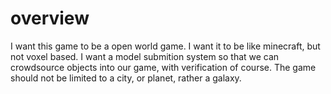 # overview
I want this game to be a open world game.
I want it to be like minecraft, but not voxel based. 
I want a model submition system so that we can crowdsource objects into our game, with verification of course.
The game should not be limited to a city, or planet, rather a galaxy.